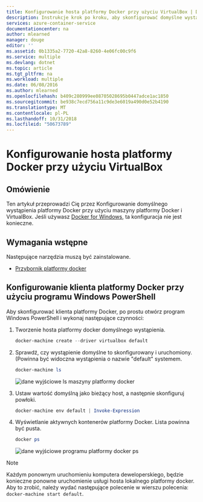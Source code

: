 ```yaml
---
title: Konfigurowanie hosta platformy Docker przy użyciu VirtualBox | Dokumentacja firmy Microsoft
description: Instrukcje krok po kroku, aby skonfigurować domyślne wystąpienie platformy Docker przy użyciu maszyny platformy Docker i VirtualBox
services: azure-container-service
documentationcenter: na
author: mlearned
manager: douge
editor: ''
ms.assetid: 0b1335a2-7720-42a8-8260-4e06fc00c9f6
ms.service: multiple
ms.devlang: dotnet
ms.topic: article
ms.tgt_pltfrm: na
ms.workload: multiple
ms.date: 06/08/2016
ms.author: mlearned
ms.openlocfilehash: b409c280999ee08705028695b0447adce1ac1850
ms.sourcegitcommit: be938c7ecd756a11c9de3e6019a490d0e52b4190
ms.translationtype: MT
ms.contentlocale: pl-PL
ms.lasthandoff: 10/31/2018
ms.locfileid: "50673789"
---
```

# <a name="configure-a-docker-host-with-virtualbox"></a>Konfigurowanie hosta platformy Docker przy użyciu VirtualBox
## <a name="overview"></a>Omówienie
Ten artykuł przeprowadzi Cię przez Konfigurowanie domyślnego wystąpienia platformy Docker przy użyciu maszyny platformy Docker i VirtualBox. Jeśli używasz [Docker for Windows](https://www.docker.com/products/docker-desktop), ta konfiguracja nie jest konieczne.

## <a name="prerequisites"></a>Wymagania wstępne
Następujące narzędzia muszą być zainstalowane.

* [Przybornik platformy docker](https://github.com/docker/toolbox/releases)

## <a name="configuring-the-docker-client-with-windows-powershell"></a>Konfigurowanie klienta platformy Docker przy użyciu programu Windows PowerShell
Aby skonfigurować klienta platformy Docker, po prostu otwórz program Windows PowerShell i wykonaj następujące czynności:

1. Tworzenie hosta platformy docker domyślnego wystąpienia.
   
    ```PowerShell
    docker-machine create --driver virtualbox default
    ```
2. Sprawdź, czy wystąpienie domyślne to skonfigurowany i uruchomiony. (Powinna być widoczna wystąpienia o nazwie "default" systemem.
   
    ```PowerShell
    docker-machine ls 
    ```
   
    ![dane wyjściowe ls maszyny platformy docker][0]
3. Ustaw wartość domyślną jako bieżący host, a następnie skonfiguruj powłoki.
   
    ```PowerShell
    docker-machine env default | Invoke-Expression
    ```
4. Wyświetlanie aktywnych kontenerów platformy Docker. Lista powinna być pusta.
   
    ```PowerShell
    docker ps
    ```
   
    ![dane wyjściowe programu platformy docker ps][1]

> [!NOTE]
> Każdym ponownym uruchomieniu komputera deweloperskiego, będzie konieczne ponowne uruchomienie usługi hosta lokalnego platformy docker.
> Aby to zrobić, należy wydać następujące polecenie w wierszu polecenia: `docker-machine start default`.
> 
> 

[0]: media/vs-azure-tools-docker-setup/docker-machine-ls.png
[1]: media/vs-azure-tools-docker-setup/docker-ps.png
